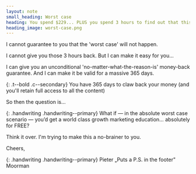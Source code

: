 ```yaml
---
layout: note
small_heading: Worst case
heading: You spend $229... PLUS you spend 3 hours to find out that this course is not something you like.
heading_image: worst-case.png
---
```


I cannot guarantee to you that the 'worst case' will not happen.

I cannot give you those 3 hours back. But I can make it easy for you...

I can give you an unconditional 'no-matter-what-the-reason-is' money-back guarantee. And I can make it be valid for a massive 365 days.

{: .t--bold .c--secondary}
You have 365 days to claw back your money (and you'll retain full access to all the content)

So then the question is...

{: .handwriting .handwriting--primary}
What if — in the absolute worst case scenario — you’d get a world class growth marketing education… absolutely for FREE?

Think it over. I'm trying to make this a no-brainer to you.

Cheers,

{: .handwriting .handwriting--primary}
Pieter „Puts a P.S. in the footer" Moorman
